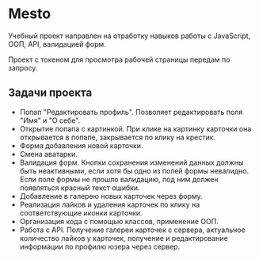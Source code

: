 # Mesto

Учебный проект направлен на отработку навыков работы с JavaScript, ООП, API, валидацией форм.

Проект с токеном для просмотра рабочей страницы передам по запросу.

## Задачи проекта

- Попап "Редактировать профиль".
Позволяет редактировать поля "Имя" и "О себе".
- Открытие попапа с картинкой.
При клике на картинку карточки она открывается в попапе, закрывается по клику на крестик.
- Форма добавления новой карточки.
- Смена аватарки.
- Валидация форм.
Кнопки сохранения изменений данных должны быть неактивными, если хотя бы одно из полей формы невалидно.
Если поле формы не прошло валидацию, под ним должен появляться красный текст ошибки.
- Добавление в галерею новых карточек через форму.
- Реализация лайков и удаления карточек по клику на соответствующие иконки карточки.
- Организация кода с помощью классов, применение ООП.
- Работа с API.
Получение галереи карточек с сервера, актуальное количество лайков у карточек, получение и редактирование информации по профилю юзера через сервер.
